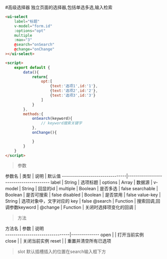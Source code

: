 #高级选择器
独立页面的选择器,包括单选多选,输入检索

```html
<ui-select
    label="标题" 
    v-model="form.id" 
    :options="opt"
    multiple
    :max="3"
    @search="onSearch"
    @change="onChange"
></ui-select>

<script>
    export default {
        data(){
            return{
                opt:[
                    {text:'选项1',id:'1'},
                    {text:'选项2',id:'2'},
                    {text:'选项3',id:'3'}
                ]
            }
        },
        methods:{
            onSearch(keyword){
                // keyword搜索关键字
            },
            onChange(){

            }
        }
    }
</script>
```
> 参数

参数名          |  类型         |  说明                         |  默认值
--------------------------------|---------------------------------------
label           |   String      | 选项标题                      |
options         |   Array       | 数据源                         |
v-model         |   String      | 回显的id                       |
multiple        |   Boolean     | 是否多选                      |   false
searchable      |   Boolean     | 是否可搜索                    |   false
disabled        |   Boolean     | 是否禁用                      |   false
value-key       |   String      | 选项对象中，文字对应的 key    |   false
@search         |   Function    | 搜索回调,回调参数keyword      |
@change         |   Function    | 关闭时选择项变化的回调        |


>方法

方法名          |  参数         |  说明                     
--------------------------------|--------------
open            |               | 打开当前实例               
close           |               | 关闭当前实例
reset           |               | 重置并清空所有已选项

>slot
默认插槽插入的位置在search输入框下方

